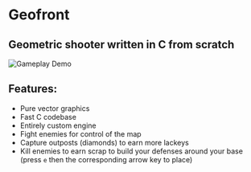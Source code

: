 # Geofront

## Geometric shooter written in C from scratch

![Gameplay Demo](/demo.gif)

## Features:
* Pure vector graphics
* Fast C codebase
* Entirely custom engine
* Fight enemies for control of the map
* Capture outposts (diamonds) to earn more lackeys
* Kill enemies to earn scrap to build your defenses around your base (press `e` then the corresponding arrow key to place)
